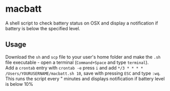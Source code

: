 # macbatt
A shell script to check battery status on OSX and display a notification if battery is below the specified level.

## Usage

Download the `sh` and `scp` file to your user's home folder and make the `.sh` file executable - open a terminal (`Command+Space` and type `terminal`).  
Add a `crontab` entry with `crontab -e` press `i` and add `*/3 * * * * /Users/YOURUSERNAME/macbatt.sh 10`, save with pressing `ESC` and type `:wq`. This runs the script every " minutes and displays notification if battery level is below 10%
